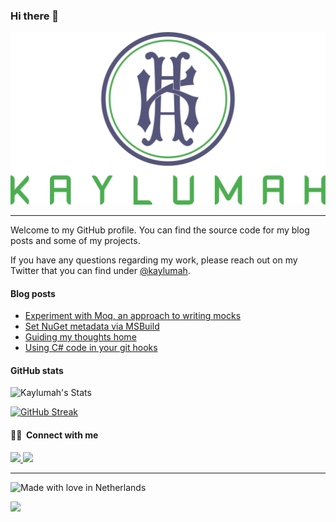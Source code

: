 ### Hi there 👋

![Kaylumah Logo](logo.svg)

---
Welcome to my GitHub profile. You can find the source code for my blog posts and some of my projects.

If you have any questions regarding my work, please reach out on my Twitter that you can find under [@kaylumah](https://twitter.com/kaylumah).

<!-- #### Skills
![C#](https://img.shields.io/static/v1?style=for-the-badge&logo=c-sharp&message=CSharp&label=&color=fedcba&labelColor=abcdef)
![Java](https://img.shields.io/static/v1?style=for-the-badge&logo=java&message=Java&label=&color=007396&labelColor=000000) -->

#### Blog posts
<!-- BLOG-POST-LIST:START -->
- [Experiment with Moq, an approach to writing mocks](https://kaylumah.nl/2021/04/11/an-approach-to-writing-mocks.html)
- [Set NuGet metadata via MSBuild](https://kaylumah.nl/2021/03/27/set-nuget-metadata-via-msbuild.html)
- [Guiding my thoughts home](https://kaylumah.nl/2020/08/01/kaylumah-the-new-home-for-blogs-written-by-max-hamulyak.html)
- [Using C# code in your git hooks](https://kaylumah.nl/2019/09/07/using-csharp-code-your-git-hooks.html)
<!-- BLOG-POST-LIST:END -->

#### GitHub stats

![Kaylumah's Stats](https://github-readme-stats.vercel.app/api?username=Kaylumah&show_icons=true&theme=bear)

[![GitHub Streak](https://github-readme-streak-stats.herokuapp.com?user=kaylumah&theme=bear)](https://git.io/streak-stats)

#### 🤝🏻 &nbsp;Connect with me

<!-- 
 TODO twitter, dev.to, website
-->

<a href="https://www.linkedin.com/in/maxhamulyak/">
    <img src="https://img.shields.io/badge/linkedin-%230077B5.svg?&style=for-the-badge&logo=linkedin&logoColor=white" />
</a>
<a href="mailto:max@kaylumah.nl">
    <img src="https://img.shields.io/badge/email-%23D14836.svg?&style=for-the-badge&logo=gmail&logoColor=white" />
</a>


---
![Made with love in Netherlands](https://madewithlove.now.sh/nl?heart=true&template=for-the-badge)

<img src="https://profile-counter.glitch.me/kaylumah/count.svg" />



<!--
**maxhamulyak/maxhamulyak** is a ✨ _special_ ✨ repository because its `README.md` (this file) appears on your GitHub profile.

Here are some ideas to get you started:

- 🔭 I’m currently working on ...
- 🌱 I’m currently learning ...
- 👯 I’m looking to collaborate on ...
- 🤔 I’m looking for help with ...
- 💬 Ask me about ...
- 📫 How to reach me: ...
- 😄 Pronouns: ...
- ⚡ Fun fact: ...
-->

<!-- https://docs.github.com/en/github/setting-up-and-managing-your-github-profile/managing-your-profile-readme

https://towardsdatascience.com/build-a-stunning-readme-for-your-github-profile-9b80434fe5d7

https://javascript.plainenglish.io/how-to-create-an-awesome-github-profile-readme-a474d5b45645

https://dev.to/diogorodrigues/creating-amazing-github-profiles-readme-5h31

https://github.com/coderjojo/creative-profile-readme

https://github.com/abhisheknaiidu/awesome-github-profile-readme -->